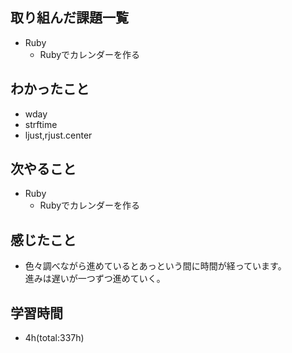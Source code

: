 ## 取り組んだ課題一覧
- Ruby
  - Rubyでカレンダーを作る

## わかったこと
- wday
- strftime
- ljust,rjust.center
 
## 次やること
- Ruby
  - Rubyでカレンダーを作る

## 感じたこと
- 色々調べながら進めているとあっという間に時間が経っています。  
  進みは遅いが一つずつ進めていく。

## 学習時間
- 4h(total:337h)
